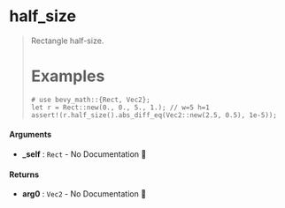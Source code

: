 # half\_size

>  Rectangle half-size.
>  # Examples
>  ```
>  # use bevy_math::{Rect, Vec2};
>  let r = Rect::new(0., 0., 5., 1.); // w=5 h=1
>  assert!(r.half_size().abs_diff_eq(Vec2::new(2.5, 0.5), 1e-5));
>  ```

#### Arguments

- **\_self** : `Rect` \- No Documentation 🚧

#### Returns

- **arg0** : `Vec2` \- No Documentation 🚧
